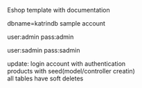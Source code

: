 Eshop template with documentation

dbname=katrindb
sample account

user:admin
pass:admin

user:sadmin
pass:sadmin


update:
login account with authentication<br>
products with seed(model/controller creatin)<br>
all tables have soft deletes<br>

